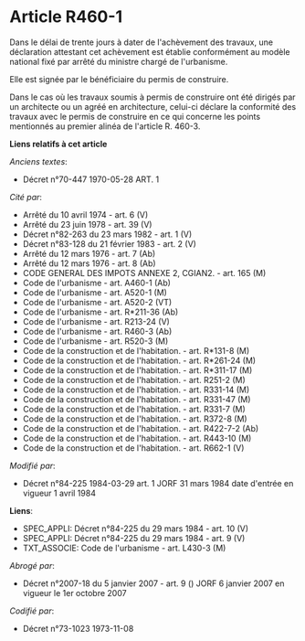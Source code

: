 # Article R460-1

Dans le délai de trente jours à dater de l'achèvement des travaux, une déclaration attestant cet achèvement est  établie
conformément au modèle national fixé par arrêté du ministre chargé de l'urbanisme.

Elle est signée par le bénéficiaire du permis de construire.

Dans le cas où les travaux soumis à permis de construire ont été dirigés par un architecte ou un agréé en architecture,
celui-ci déclare la conformité des travaux avec le permis de construire en ce qui concerne les points mentionnés au premier
alinéa de l'article R. 460-3.

**Liens relatifs à cet article**

_Anciens textes_:

  - Décret n°70-447 1970-05-28 ART. 1

_Cité par_:

  - Arrêté du 10 avril 1974 - art. 6 (V)
  - Arrêté du 23 juin 1978 - art. 39 (V)
  - Décret n°82-263 du 23 mars 1982 - art. 1 (V)
  - Décret n°83-128 du 21 février 1983 - art. 2 (V)
  - Arrêté du 12 mars 1976 - art. 7 (Ab)
  - Arrêté du 12 mars 1976 - art. 8 (Ab)
  - CODE GENERAL DES IMPOTS ANNEXE 2, CGIAN2. - art. 165 (M)
  - Code de l'urbanisme - art. A460-1 (Ab)
  - Code de l'urbanisme - art. A520-1 (M)
  - Code de l'urbanisme - art. A520-2 (VT)
  - Code de l'urbanisme - art. R*211-36 (Ab)
  - Code de l'urbanisme - art. R213-24 (V)
  - Code de l'urbanisme - art. R460-3 (Ab)
  - Code de l'urbanisme - art. R520-3 (M)
  - Code de la construction et de l'habitation. - art. R*131-8 (M)
  - Code de la construction et de l'habitation. - art. R*261-24 (M)
  - Code de la construction et de l'habitation. - art. R*311-17 (M)
  - Code de la construction et de l'habitation. - art. R251-2 (M)
  - Code de la construction et de l'habitation. - art. R331-14 (M)
  - Code de la construction et de l'habitation. - art. R331-47 (M)
  - Code de la construction et de l'habitation. - art. R331-7 (M)
  - Code de la construction et de l'habitation. - art. R372-8 (M)
  - Code de la construction et de l'habitation. - art. R422-7-2 (Ab)
  - Code de la construction et de l'habitation. - art. R443-10 (M)
  - Code de la construction et de l'habitation. - art. R662-1 (V)

_Modifié par_:

  - Décret n°84-225 1984-03-29 art. 1 JORF 31 mars 1984 date d'entrée en vigueur 1 avril 1984

**Liens**:

  - SPEC_APPLI: Décret n°84-225 du 29 mars 1984 - art. 10 (V)
  - SPEC_APPLI: Décret n°84-225 du 29 mars 1984 - art. 9 (V)
  - TXT_ASSOCIE: Code de l'urbanisme - art. L430-3 (M)

_Abrogé par_:

  - Décret n°2007-18 du 5 janvier 2007 - art. 9 () JORF 6 janvier 2007 en vigueur le 1er octobre 2007

_Codifié par_:

  - Décret n°73-1023 1973-11-08
